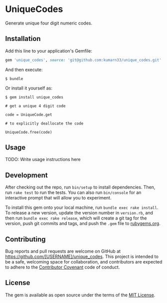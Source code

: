 # UniqueCodes

Generate unique four digit numeric codes.

## Installation

Add this line to your application's Gemfile:

```ruby
gem 'unique_codes', source: 'git@github.com:kumarn33/unique_codes.git'
```

And then execute:

    $ bundle

Or install it yourself as:

    $ gem install unique_codes
    
    # get a unique 4 digit code
    
    code = UniqueCode.get
    
    # to explicitly deallocate the code
    
    UniqueCode.free(code)

## Usage

TODO: Write usage instructions here

## Development

After checking out the repo, run `bin/setup` to install dependencies. Then, run `rake test` to run the tests. You can also run `bin/console` for an interactive prompt that will allow you to experiment.

To install this gem onto your local machine, run `bundle exec rake install`. To release a new version, update the version number in `version.rb`, and then run `bundle exec rake release`, which will create a git tag for the version, push git commits and tags, and push the `.gem` file to [rubygems.org](https://rubygems.org).

## Contributing

Bug reports and pull requests are welcome on GitHub at https://github.com/[USERNAME]/unique_codes. This project is intended to be a safe, welcoming space for collaboration, and contributors are expected to adhere to the [Contributor Covenant](http://contributor-covenant.org) code of conduct.


## License

The gem is available as open source under the terms of the [MIT License](http://opensource.org/licenses/MIT).

